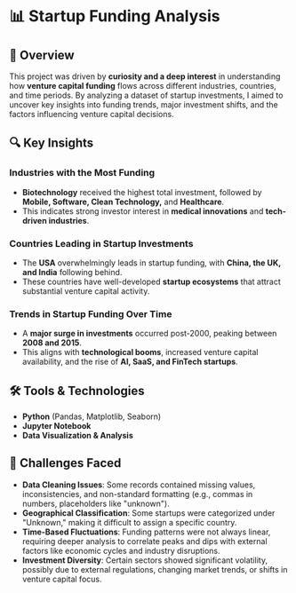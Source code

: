 # 📊 Startup Funding Analysis  

## 📌 Overview  
This project was driven by **curiosity and a deep interest** in understanding how **venture capital funding** flows across different industries, countries, and time periods. By analyzing a dataset of startup investments, I aimed to uncover key insights into funding trends, major investment shifts, and the factors influencing venture capital decisions.

## 🔍 Key Insights  

### **Industries with the Most Funding**  
- **Biotechnology** received the highest total investment, followed by **Mobile, Software, Clean Technology,** and **Healthcare**.  
- This indicates strong investor interest in **medical innovations** and **tech-driven industries**.  

### **Countries Leading in Startup Investments**  
- The **USA** overwhelmingly leads in startup funding, with **China, the UK, and India** following behind.  
- These countries have well-developed **startup ecosystems** that attract substantial venture capital activity.  

### **Trends in Startup Funding Over Time**  
- A **major surge in investments** occurred post-2000, peaking between **2008 and 2015**.  
- This aligns with **technological booms**, increased venture capital availability, and the rise of **AI, SaaS, and FinTech startups**.  

## 🛠 Tools & Technologies  

- **Python** (Pandas, Matplotlib, Seaborn)  
- **Jupyter Notebook**  
- **Data Visualization & Analysis**  

## 🚧 Challenges Faced  

- **Data Cleaning Issues**: Some records contained missing values, inconsistencies, and non-standard formatting (e.g., commas in numbers, placeholders like "unknown").  
- **Geographical Classification**: Some startups were categorized under "Unknown," making it difficult to assign a specific country.  
- **Time-Based Fluctuations**: Funding patterns were not always linear, requiring deeper analysis to correlate peaks and dips with external factors like economic cycles and industry disruptions.  
- **Investment Diversity**: Certain sectors showed significant volatility, possibly due to external regulations, changing market trends, or shifts in venture capital focus.  
